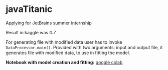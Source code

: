 # javaTitanic
Applying for JetBrains summer internship

Result in kaggle was *0.7*

For generating file with modified data user has to invoke `DataProcessor.main()`. Provided with two arguments: input and output file, it generates file with modified data, to use in fitting the model.


**Notebook with model creation and fitting:**  [google colab](https://colab.research.google.com/drive/1S5Dsy04UyTD0rkNvRKgE-pDoVhmy16FX)